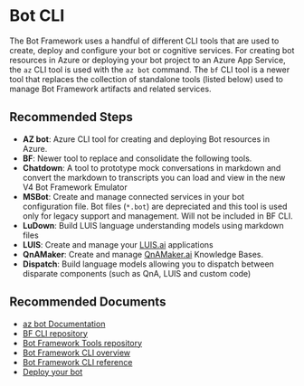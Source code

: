 <properties
	pageTitle="CLI"
	description="CLI"
	service="Microsoft.BotService"
	resource="botServices"
	authors="meetshamir"
	ms.author="v-danava,jaws,hailiu,saziz"
	displayOrder="210"
	selfHelpType="resource"
	supportTopicIds="32688627"
	resourceTags=""
	productPesIds="16152"
	cloudEnvironments="public,BlackForest,Fairfax,Mooncake"
	articleId="AF60D7AF-D22E-49C3-B1FB-C9F3F0411C25"
	ownershipId="Compute_BotService"
/>

# Bot CLI

The Bot Framework uses a handful of different CLI tools that are used to create, deploy and configure your bot or cognitive services. For creating bot resources in Azure or deploying your bot project to an Azure App Service, the `az` CLI tool is used with the `az bot` command. The `bf` CLI tool is a newer tool that replaces the collection of standalone tools (listed below) used to manage Bot Framework artifacts and related services.

## **Recommended Steps**

- **AZ bot**: Azure CLI tool for creating and deploying Bot resources in Azure.
 -  **BF**: Newer tool to replace and consolidate the following tools.
 - **Chatdown**: A tool to prototype mock conversations in markdown and convert the markdown to transcripts you can load and view in the new V4 Bot Framework Emulator
 - **MSBot**: Create and manage connected services in your bot configuration file. Bot files (`*.bot`) are depreciated and this tool is used only for legacy support and management. Will not be included in BF CLI.
 - **LuDown**: Build LUIS language understanding models using markdown files
 - **LUIS**: Create and manage your [LUIS.ai](http://luis.ai/) applications
 - **QnAMaker**: Create and manage [QnAMaker.ai](http://qnamaker.ai/) Knowledge Bases.
 - **Dispatch**: Build language models allowing you to dispatch between disparate components (such as QnA, LUIS and custom code)

## **Recommended Documents**

- [az bot Documentation](https://docs.microsoft.com/cli/azure/bot?view=azure-cli-latest)
- [BF CLI repository](https://github.com/microsoft/botframework-cli/blob/master/README.md)
- [Bot Framework Tools repository](https://github.com/microsoft/botbuilder-tools/blob/master/README.md)
- [Bot Framework CLI overview](https://docs.microsoft.com/azure/bot-service/bf-cli-overview?view=azure-bot-service-4.0)
- [Bot Framework CLI reference](https://docs.microsoft.com/azure/bot-service/bf-cli-reference?view=azure-bot-service-4.0)
- [Deploy your bot](https://docs.microsoft.com/azure/bot-service/bot-builder-deploy-az-cli?view=azure-bot-service-4.0&tabs=csharp)

